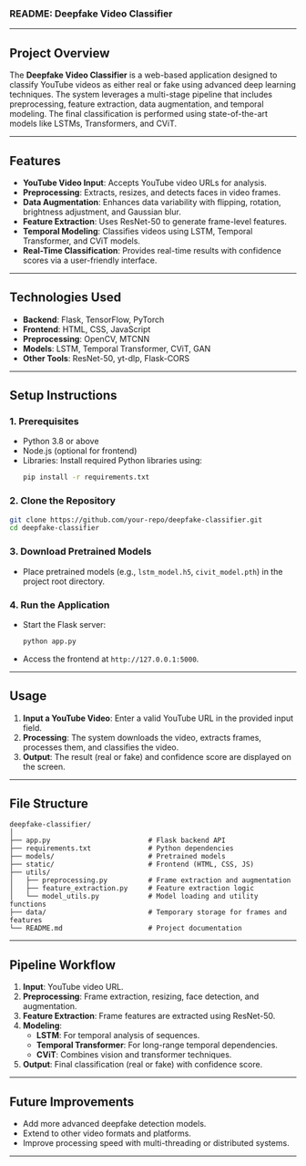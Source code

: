### **README: Deepfake Video Classifier**

---

## **Project Overview**
The **Deepfake Video Classifier** is a web-based application designed to classify YouTube videos as either real or fake using advanced deep learning techniques. The system leverages a multi-stage pipeline that includes preprocessing, feature extraction, data augmentation, and temporal modeling. The final classification is performed using state-of-the-art models like LSTMs, Transformers, and CViT.

---

## **Features**
- **YouTube Video Input**: Accepts YouTube video URLs for analysis.
- **Preprocessing**: Extracts, resizes, and detects faces in video frames.
- **Data Augmentation**: Enhances data variability with flipping, rotation, brightness adjustment, and Gaussian blur.
- **Feature Extraction**: Uses ResNet-50 to generate frame-level features.
- **Temporal Modeling**: Classifies videos using LSTM, Temporal Transformer, and CViT models.
- **Real-Time Classification**: Provides real-time results with confidence scores via a user-friendly interface.

---

## **Technologies Used**
- **Backend**: Flask, TensorFlow, PyTorch
- **Frontend**: HTML, CSS, JavaScript
- **Preprocessing**: OpenCV, MTCNN
- **Models**: LSTM, Temporal Transformer, CViT, GAN
- **Other Tools**: ResNet-50, yt-dlp, Flask-CORS

---

## **Setup Instructions**

### **1. Prerequisites**
- Python 3.8 or above
- Node.js (optional for frontend)
- Libraries: Install required Python libraries using:
  ```bash
  pip install -r requirements.txt
  ```

### **2. Clone the Repository**
```bash
git clone https://github.com/your-repo/deepfake-classifier.git
cd deepfake-classifier
```

### **3. Download Pretrained Models**
- Place pretrained models (e.g., `lstm_model.h5`, `civit_model.pth`) in the project root directory.

### **4. Run the Application**
- Start the Flask server:
  ```bash
  python app.py
  ```
- Access the frontend at `http://127.0.0.1:5000`.

---

## **Usage**

1. **Input a YouTube Video**: Enter a valid YouTube URL in the provided input field.
2. **Processing**: The system downloads the video, extracts frames, processes them, and classifies the video.
3. **Output**: The result (real or fake) and confidence score are displayed on the screen.

---

## **File Structure**

```
deepfake-classifier/
│
├── app.py                        # Flask backend API
├── requirements.txt              # Python dependencies
├── models/                       # Pretrained models
├── static/                       # Frontend (HTML, CSS, JS)
├── utils/
│   ├── preprocessing.py          # Frame extraction and augmentation
│   ├── feature_extraction.py     # Feature extraction logic
│   └── model_utils.py            # Model loading and utility functions
├── data/                         # Temporary storage for frames and features
└── README.md                     # Project documentation
```

---

## **Pipeline Workflow**

1. **Input**: YouTube video URL.
2. **Preprocessing**: Frame extraction, resizing, face detection, and augmentation.
3. **Feature Extraction**: Frame features are extracted using ResNet-50.
4. **Modeling**:
   - **LSTM**: For temporal analysis of sequences.
   - **Temporal Transformer**: For long-range temporal dependencies.
   - **CViT**: Combines vision and transformer techniques.
5. **Output**: Final classification (real or fake) with confidence score.

---



## **Future Improvements**
- Add more advanced deepfake detection models.
- Extend to other video formats and platforms.
- Improve processing speed with multi-threading or distributed systems.

---

